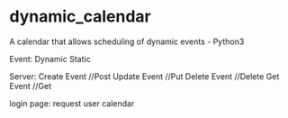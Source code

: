 # dynamic_calendar
A calendar that allows scheduling of dynamic events - Python3


Event:
    Dynamic
    Static

Server:
    Create Event //Post
    Update Event //Put
    Delete Event //Delete
    Get Event    //Get


login page:
    request user calendar
